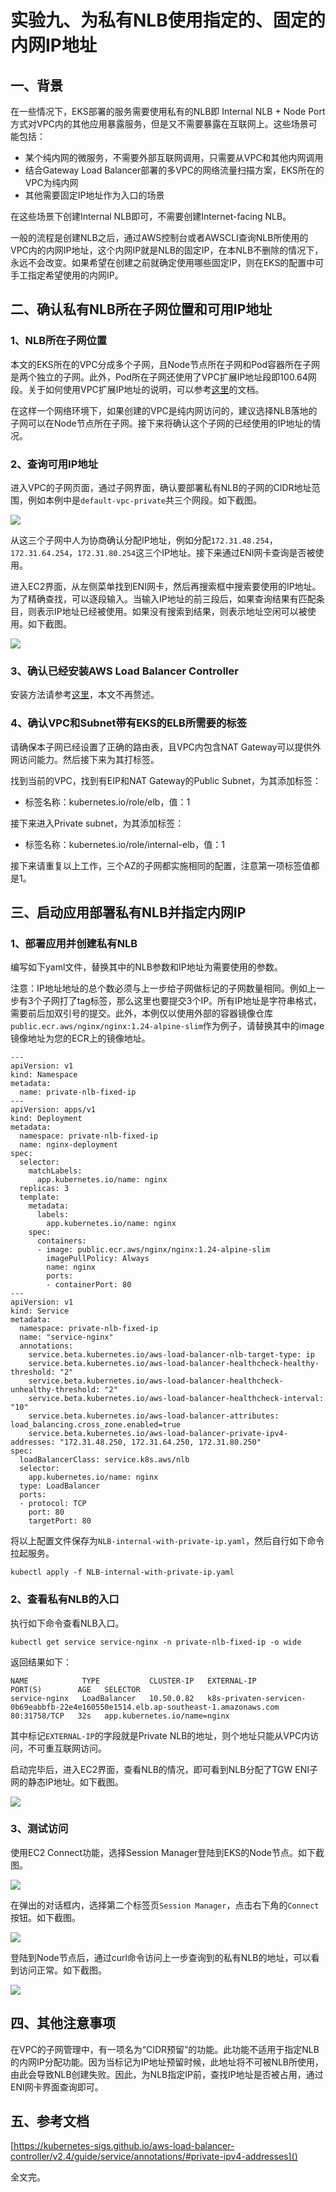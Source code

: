 # 实验九、为私有NLB使用指定的、固定的内网IP地址

## 一、背景

在一些情况下，EKS部署的服务需要使用私有的NLB即 Internal NLB + Node Port 方式对VPC内的其他应用暴露服务，但是又不需要暴露在互联网上。这些场景可能包括：

- 某个纯内网的微服务，不需要外部互联网调用，只需要从VPC和其他内网调用
- 结合Gateway Load Balancer部署的多VPC的网络流量扫描方案，EKS所在的VPC为纯内网
- 其他需要固定IP地址作为入口的场景

在这些场景下创建Internal NLB即可，不需要创建Internet-facing NLB。

一般的流程是创建NLB之后，通过AWS控制台或者AWSCLI查询NLB所使用的VPC内的内网IP地址，这个内网IP就是NLB的固定IP，在本NLB不删除的情况下，永远不会改变。如果希望在创建之前就确定使用哪些固定IP，则在EKS的配置中可手工指定希望使用的内网IP。

## 二、确认私有NLB所在子网位置和可用IP地址

### 1、NLB所在子网位置

本文的EKS所在的VPC分成多个子网，且Node节点所在子网和Pod容器所在子网是两个独立的子网。此外，Pod所在子网还使用了VPC扩展IP地址段即100.64网段。关于如何使用VPC扩展IP地址的说明，可以参考[这里](https://github.com/aobao32/eks-101-workshop/blob/main/08-use-seperated-subnet-for-pod.md)的文档。

在这样一个网络环境下，如果创建的VPC是纯内网访问的，建议选择NLB落地的子网可以在Node节点所在子网。接下来将确认这个子网的已经使用的IP地址的情况。

### 2、查询可用IP地址

进入VPC的子网页面，通过子网界面，确认要部署私有NLB的子网的CIDR地址范围，例如本例中是`default-vpc-private`共三个网段。如下截图。

![](https://blogimg.bitipcman.com/workshop/eks101/nlb-private-ip/private-ip-1.png)

从这三个子网中人为协商确认分配IP地址，例如分配`172.31.48.254`，`172.31.64.254`，`172.31.80.254`这三个IP地址。接下来通过ENI网卡查询是否被使用。

进入EC2界面，从左侧菜单找到ENI网卡，然后再搜索框中搜索要使用的IP地址。为了精确查找，可以逐段输入。当输入IP地址的前三段后，如果查询结果有匹配条目，则表示IP地址已经被使用。如果没有搜索到结果，则表示地址空闲可以被使用。如下截图。

![](https://blogimg.bitipcman.com/workshop/eks101/nlb-private-ip/private-ip-2.png)

### 3、确认已经安装AWS Load Balancer Controller

安装方法请参考[这里](https://github.com/aobao32/eks-101-workshop/blob/main/02-deploy-alb-ingress.md)，本文不再赘述。

### 4、确认VPC和Subnet带有EKS的ELB所需要的标签

请确保本子网已经设置了正确的路由表，且VPC内包含NAT Gateway可以提供外网访问能力。然后接下来为其打标签。

找到当前的VPC，找到有EIP和NAT Gateway的Public Subnet，为其添加标签：

- 标签名称：kubernetes.io/role/elb，值：1

接下来进入Private subnet，为其添加标签：

- 标签名称：kubernetes.io/role/internal-elb，值：1

接下来请重复以上工作，三个AZ的子网都实施相同的配置，注意第一项标签值都是1。

## 三、启动应用部署私有NLB并指定内网IP

### 1、部署应用并创建私有NLB

编写如下yaml文件，替换其中的NLB参数和IP地址为需要使用的参数。

注意：IP地址地址的总个数必须与上一步给子网做标记的子网数量相同。例如上一步有3个子网打了tag标签，那么这里也要提交3个IP。所有IP地址是字符串格式，需要前后加双引号的提交。此外，本例仅以使用外部的容器镜像仓库`public.ecr.aws/nginx/nginx:1.24-alpine-slim`作为例子，请替换其中的image镜像地址为您的ECR上的镜像地址。

```
---
apiVersion: v1
kind: Namespace
metadata:
  name: private-nlb-fixed-ip
---
apiVersion: apps/v1
kind: Deployment
metadata:
  namespace: private-nlb-fixed-ip
  name: nginx-deployment
spec:
  selector:
    matchLabels:
      app.kubernetes.io/name: nginx
  replicas: 3
  template:
    metadata:
      labels:
        app.kubernetes.io/name: nginx
    spec:
      containers:
      - image: public.ecr.aws/nginx/nginx:1.24-alpine-slim
        imagePullPolicy: Always
        name: nginx
        ports:
        - containerPort: 80
---
apiVersion: v1
kind: Service
metadata:
  namespace: private-nlb-fixed-ip
  name: "service-nginx"
  annotations:
    service.beta.kubernetes.io/aws-load-balancer-nlb-target-type: ip
    service.beta.kubernetes.io/aws-load-balancer-healthcheck-healthy-threshold: "2"
    service.beta.kubernetes.io/aws-load-balancer-healthcheck-unhealthy-threshold: "2"
    service.beta.kubernetes.io/aws-load-balancer-healthcheck-interval: "10"
    service.beta.kubernetes.io/aws-load-balancer-attributes: load_balancing.cross_zone.enabled=true
    service.beta.kubernetes.io/aws-load-balancer-private-ipv4-addresses: "172.31.48.250, 172.31.64.250, 172.31.80.250"
spec:
  loadBalancerClass: service.k8s.aws/nlb
  selector:
    app.kubernetes.io/name: nginx
  type: LoadBalancer
  ports:
  - protocol: TCP
    port: 80
    targetPort: 80
```

将以上配置文件保存为`NLB-internal-with-private-ip.yaml`，然后自行如下命令拉起服务。

```
kubectl apply -f NLB-internal-with-private-ip.yaml
```

### 2、查看私有NLB的入口

执行如下命令查看NLB入口。

```
kubectl get service service-nginx -n private-nlb-fixed-ip -o wide 
```

返回结果如下：

```
NAME            TYPE           CLUSTER-IP   EXTERNAL-IP                                                                          PORT(S)        AGE   SELECTOR
service-nginx   LoadBalancer   10.50.0.82   k8s-privaten-servicen-0b69eabbfb-22e4e160550e1514.elb.ap-southeast-1.amazonaws.com   80:31758/TCP   32s   app.kubernetes.io/name=nginx
```

其中标记`EXTERNAL-IP`的字段就是Private NLB的地址，则个地址只能从VPC内访问，不可重互联网访问。

启动完毕后，进入EC2界面，查看NLB的情况，即可看到NLB分配了TGW ENI子网的静态IP地址。如下截图。

![](https://blogimg.bitipcman.com/workshop/eks101/nlb-private-ip/private-ip-3.png)

### 3、测试访问

使用EC2 Connect功能，选择Session Manager登陆到EKS的Node节点。如下截图。

![](https://blogimg.bitipcman.com/workshop/eks101/nlb-private-ip/private-ip-4.png)

在弹出的对话框内，选择第二个标签页`Session Manager`，点击右下角的`Connect`按钮。如下截图。

![](https://blogimg.bitipcman.com/workshop/eks101/nlb-private-ip/private-ip-5.png)

登陆到Node节点后，通过curl命令访问上一步查询到的私有NLB的地址，可以看到访问正常。如下截图。

![](https://blogimg.bitipcman.com/workshop/eks101/nlb-private-ip/private-ip-6.png)

## 四、其他注意事项

在VPC的子网管理中，有一项名为“CIDR预留”的功能。此功能不适用于指定NLB的内网IP分配功能。因为当标记为IP地址预留时候，此地址将不可被NLB所使用，由此会导致NLB创建失败。因此，为NLB指定IP前，查找IP地址是否被占用，通过ENI网卡界面查询即可。

## 五、参考文档

[https://kubernetes-sigs.github.io/aws-load-balancer-controller/v2.4/guide/service/annotations/#private-ipv4-addresses]()

全文完。